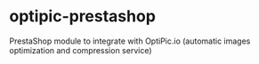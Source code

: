 # optipic-prestashop

PrestaShop module to integrate with OptiPic.io (automatic images optimization and compression service)
